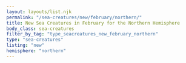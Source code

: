 ```yaml
---
layout: layouts/list.njk
permalink: "/sea-creatures/new/february/northern/"
title: New Sea Creatures in February for the Northern Hemisphere
body_class: sea-creatures
filter_by_tag: "type_seacreatures_new_february_northern"
type: "sea-creatures"
listing: "new"
hemisphere: "northern"
---
```

